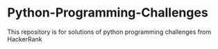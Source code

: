 # Python-Programming-Challenges
This repository is for solutions of python programming challenges from HackerRank
